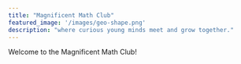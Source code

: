 ```yaml
---
title: "Magnificent Math Club"
featured_image: '/images/geo-shape.png'
description: "where curious young minds meet and grow together."
---
```

Welcome to the Magnificent Math Club!
